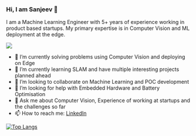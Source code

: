 ### Hi, I am Sanjeev 👋


I am a Machine Learning Engineer with 5+ years of experience working in product based startups.
My primary expertise is in Computer Vision and ML deployment at the edge.

![](https://komarev.com/ghpvc/?username=sanjeev309&style=flat-square)


- 🔭 I’m currently solving problems using Computer Vision and deploying on Edge
- 🌱 I’m currently learning SLAM and have multiple interesting projects planned ahead
- 👯 I’m looking to collaborate on Machine Learning and POC development
- 🤔 I’m looking for help with Embedded Hardware and Battery Optimisation
- 💬 Ask me about Computer Vision, Experience of working at startups and the challenges so far
- 📫 How to reach me: [LinkedIn](https://www.linkedin.com/in/sanjeev309/) 




[![Top Langs](https://github-readme-stats.vercel.app/api/top-langs/?username=sanjeev309&theme=dark)](https://github.com/anuraghazra/github-readme-stats)
